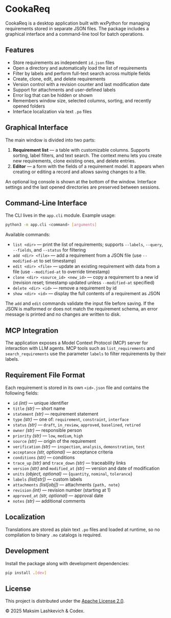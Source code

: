 # CookaReq

CookaReq is a desktop application built with wxPython for managing requirements stored in separate JSON files. The package includes a graphical interface and a command-line tool for batch operations.

## Features

- Store requirements as independent `id.json` files
- Open a directory and automatically load the list of requirements
- Filter by labels and perform full-text search across multiple fields
- Create, clone, edit, and delete requirements
- Version control with a revision counter and last modification date
- Support for attachments and user-defined labels
- Error log that can be hidden or shown
- Remembers window size, selected columns, sorting, and recently opened folders
- Interface localization via text `.po` files

## Graphical Interface

The main window is divided into two parts:

1. **Requirement list** — a table with customizable columns. Supports sorting, label filters, and text search. The context menu lets you create new requirements, clone existing ones, and delete entries.
2. **Editor** — a form with the fields of a requirement model. It appears when creating or editing a record and allows saving changes to a file.

An optional log console is shown at the bottom of the window. Interface settings and the last opened directories are preserved between sessions.

## Command-Line Interface

The CLI lives in the `app.cli` module. Example usage:

```bash
python3 -m app.cli <command> [arguments]
```

Available commands:

- `list <dir>` — print the list of requirements; supports `--labels`, `--query`, `--fields`, and `--status` for filtering
- `add <dir> <file>` — add a requirement from a JSON file (use `--modified-at` to set timestamp)
- `edit <dir> <file>` — update an existing requirement with data from a file (use `--modified-at` to override timestamp)
- `clone <dir> <source_id> <new_id>` — copy a requirement to a new id (revision reset; timestamp updated unless `--modified-at` specified)
- `delete <dir> <id>` — remove a requirement by id
- `show <dir> <id>` — display the full contents of a requirement as JSON

The `add` and `edit` commands validate the input file before saving. If the
JSON is malformed or does not match the requirement schema, an error message is
printed and no changes are written to disk.

## MCP Integration

The application exposes a Model Context Protocol (MCP) server for interaction with LLM agents.
MCP tools such as `list_requirements` and `search_requirements` use the parameter `labels`
to filter requirements by their labels.

## Requirement File Format

Each requirement is stored in its own `<id>.json` file and contains the following fields:

- `id` *(int)* — unique identifier
- `title` *(str)* — short name
- `statement` *(str)* — requirement statement
- `type` *(str)* — one of: `requirement`, `constraint`, `interface`
- `status` *(str)* — `draft`, `in_review`, `approved`, `baselined`, `retired`
- `owner` *(str)* — responsible person
- `priority` *(str)* — `low`, `medium`, `high`
- `source` *(str)* — origin of the requirement
- `verification` *(str)* — `inspection`, `analysis`, `demonstration`, `test`
- `acceptance` *(str, optional)* — acceptance criteria
- `conditions` *(str)* — conditions
- `trace_up` *(str)* and `trace_down` *(str)* — traceability links
- `version` *(str)* and `modified_at` *(str)* — version and date of modification
- `units` *(object, optional)* — {`quantity`, `nominal`, `tolerance`}
- `labels` *(list[str])* — custom labels
- `attachments` *(list[obj])* — attachments `{path, note}`
- `revision` *(int)* — revision number (starting at 1)
- `approved_at` *(str, optional)* — approval date
- `notes` *(str)* — additional comments

## Localization

Translations are stored as plain text `.po` files and loaded at runtime, so no
compilation to binary `.mo` catalogs is required.

## Development

Install the package along with development dependencies:

```bash
pip install .[dev]
```

## License

This project is distributed under the [Apache License 2.0](LICENSE).

© 2025 Maksim Lashkevich & Codex.
